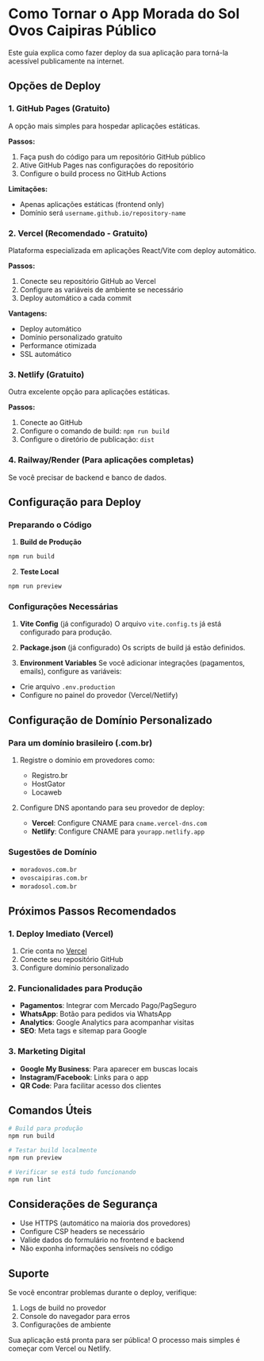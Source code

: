 # Como Tornar o App Morada do Sol Ovos Caipiras Público

Este guia explica como fazer deploy da sua aplicação para torná-la acessível publicamente na internet.

## Opções de Deploy

### 1. GitHub Pages (Gratuito)
A opção mais simples para hospedar aplicações estáticas.

**Passos:**
1. Faça push do código para um repositório GitHub público
2. Ative GitHub Pages nas configurações do repositório
3. Configure o build process no GitHub Actions

**Limitações:**
- Apenas aplicações estáticas (frontend only)
- Domínio será `username.github.io/repository-name`

### 2. Vercel (Recomendado - Gratuito)
Plataforma especializada em aplicações React/Vite com deploy automático.

**Passos:**
1. Conecte seu repositório GitHub ao Vercel
2. Configure as variáveis de ambiente se necessário
3. Deploy automático a cada commit

**Vantagens:**
- Deploy automático
- Domínio personalizado gratuito
- Performance otimizada
- SSL automático

### 3. Netlify (Gratuito)
Outra excelente opção para aplicações estáticas.

**Passos:**
1. Conecte ao GitHub
2. Configure o comando de build: `npm run build`
3. Configure o diretório de publicação: `dist`

### 4. Railway/Render (Para aplicações completas)
Se você precisar de backend e banco de dados.

## Configuração para Deploy

### Preparando o Código

1. **Build de Produção**
```bash
npm run build
```

2. **Teste Local**
```bash
npm run preview
```

### Configurações Necessárias

1. **Vite Config** (já configurado)
O arquivo `vite.config.ts` já está configurado para produção.

2. **Package.json** (já configurado)
Os scripts de build já estão definidos.

3. **Environment Variables**
Se você adicionar integrações (pagamentos, emails), configure as variáveis:
- Crie arquivo `.env.production`
- Configure no painel do provedor (Vercel/Netlify)

## Configuração de Domínio Personalizado

### Para um domínio brasileiro (.com.br)
1. Registre o domínio em provedores como:
   - Registro.br
   - HostGator
   - Locaweb

2. Configure DNS apontando para seu provedor de deploy:
   - **Vercel**: Configure CNAME para `cname.vercel-dns.com`
   - **Netlify**: Configure CNAME para `yourapp.netlify.app`

### Sugestões de Domínio
- `moradovos.com.br`
- `ovoscaipiras.com.br`
- `moradosol.com.br`

## Próximos Passos Recomendados

### 1. Deploy Imediato (Vercel)
1. Crie conta no [Vercel](https://vercel.com)
2. Conecte seu repositório GitHub
3. Configure domínio personalizado

### 2. Funcionalidades para Produção
- **Pagamentos**: Integrar com Mercado Pago/PagSeguro
- **WhatsApp**: Botão para pedidos via WhatsApp
- **Analytics**: Google Analytics para acompanhar visitas
- **SEO**: Meta tags e sitemap para Google

### 3. Marketing Digital
- **Google My Business**: Para aparecer em buscas locais
- **Instagram/Facebook**: Links para o app
- **QR Code**: Para facilitar acesso dos clientes

## Comandos Úteis

```bash
# Build para produção
npm run build

# Testar build localmente
npm run preview

# Verificar se está tudo funcionando
npm run lint
```

## Considerações de Segurança

- Use HTTPS (automático na maioria dos provedores)
- Configure CSP headers se necessário
- Valide dados do formulário no frontend e backend
- Não exponha informações sensíveis no código

## Suporte

Se você encontrar problemas durante o deploy, verifique:
1. Logs de build no provedor
2. Console do navegador para erros
3. Configurações de ambiente

Sua aplicação está pronta para ser pública! O processo mais simples é começar com Vercel ou Netlify.